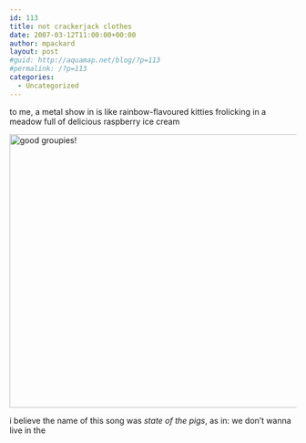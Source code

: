 ```yaml
---
id: 113
title: not crackerjack clothes
date: 2007-03-12T11:00:00+00:00
author: mpackard
layout: post
#guid: http://aquamap.net/blog/?p=113
#permalink: /?p=113
categories:
  - Uncategorized
---
```

to me, a metal show in is like rainbow-flavoured kitties frolicking in a meadow full of delicious raspberry ice cream

[<img src="https://farm1.staticflickr.com/128/418670450_62a6946ca2_z.jpg" alt="good groupies!" width="640" height="480" />](http://www.flickr.com/photos/45239698@N00/418670450/)

i believe the name of this song was _state of the pigs_, as in: we don&#8217;t wanna live in the

